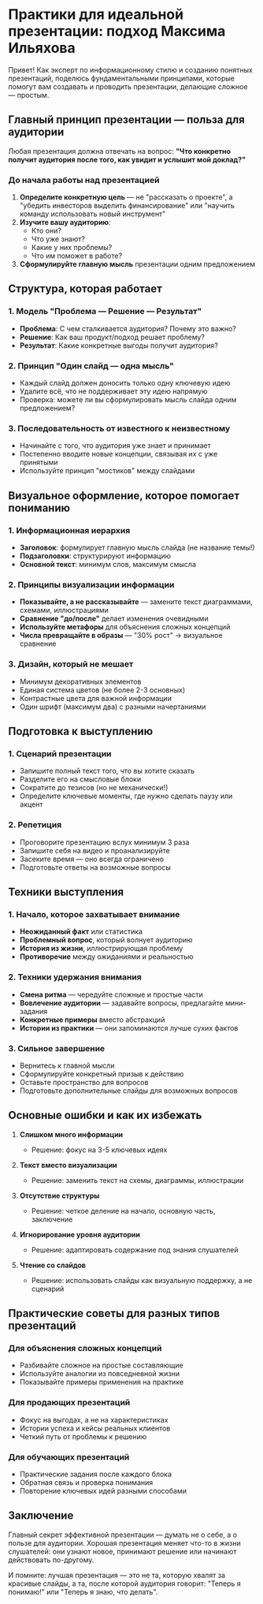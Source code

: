 # Практики для идеальной презентации: подход Максима Ильяхова

Привет! Как эксперт по информационному стилю и созданию понятных презентаций, поделюсь фундаментальными принципами, которые помогут вам создавать и проводить презентации, делающие сложное — простым.

## Главный принцип презентации — польза для аудитории

Любая презентация должна отвечать на вопрос: **"Что конкретно получит аудитория после того, как увидит и услышит мой доклад?"**

### До начала работы над презентацией
1. **Определите конкретную цель** — не "рассказать о проекте", а "убедить инвесторов выделить финансирование" или "научить команду использовать новый инструмент"
2. **Изучите вашу аудиторию**:
   - Кто они?
   - Что уже знают?
   - Какие у них проблемы?
   - Что им поможет в работе?
3. **Сформулируйте главную мысль** презентации одним предложением

## Структура, которая работает

### 1. Модель "Проблема — Решение — Результат"
- **Проблема**: С чем сталкивается аудитория? Почему это важно?
- **Решение**: Как ваш продукт/подход решает проблему?
- **Результат**: Какие конкретные выгоды получит аудитория?

### 2. Принцип "Один слайд — одна мысль"
- Каждый слайд должен доносить только одну ключевую идею
- Удалите всё, что не поддерживает эту идею напрямую
- Проверка: можете ли вы сформулировать мысль слайда одним предложением?

### 3. Последовательность от известного к неизвестному
- Начинайте с того, что аудитория уже знает и принимает
- Постепенно вводите новые концепции, связывая их с уже принятыми
- Используйте принцип "мостиков" между слайдами

## Визуальное оформление, которое помогает пониманию

### 1. Информационная иерархия
- **Заголовок**: формулирует главную мысль слайда (не название темы!)
- **Подзаголовки**: структурируют информацию
- **Основной текст**: минимум слов, максимум смысла

### 2. Принципы визуализации информации
- **Показывайте, а не рассказывайте** — замените текст диаграммами, схемами, иллюстрациями
- **Сравнение "до/после"** делает изменения очевидными
- **Используйте метафоры** для объяснения сложных концепций
- **Числа превращайте в образы** — "30% рост" → визуальное сравнение

### 3. Дизайн, который не мешает
- Минимум декоративных элементов
- Единая система цветов (не более 2-3 основных)
- Контрастные цвета для важной информации
- Один шрифт (максимум два) с разными начертаниями

## Подготовка к выступлению

### 1. Сценарий презентации
- Запишите полный текст того, что вы хотите сказать
- Разделите его на смысловые блоки
- Сократите до тезисов (но не механически!)
- Определите ключевые моменты, где нужно сделать паузу или акцент

### 2. Репетиция
- Проговорите презентацию вслух минимум 3 раза
- Запишите себя на видео и проанализируйте
- Засеките время — оно всегда ограничено
- Подготовьте ответы на возможные вопросы

## Техники выступления

### 1. Начало, которое захватывает внимание
- **Неожиданный факт** или статистика
- **Проблемный вопрос**, который волнует аудиторию
- **История из жизни**, иллюстрирующая проблему
- **Противоречие** между ожиданиями и реальностью

### 2. Техники удержания внимания
- **Смена ритма** — чередуйте сложные и простые части
- **Вовлечение аудитории** — задавайте вопросы, предлагайте мини-задания
- **Конкретные примеры** вместо абстракций
- **Истории из практики** — они запоминаются лучше сухих фактов

### 3. Сильное завершение
- Вернитесь к главной мысли
- Сформулируйте конкретный призыв к действию
- Оставьте пространство для вопросов
- Подготовьте дополнительные слайды для возможных вопросов

## Основные ошибки и как их избежать

1. **Слишком много информации**
   - Решение: фокус на 3-5 ключевых идеях
   
2. **Текст вместо визуализации**
   - Решение: заменить текст на схемы, диаграммы, иллюстрации
   
3. **Отсутствие структуры**
   - Решение: четкое деление на начало, основную часть, заключение
   
4. **Игнорирование уровня аудитории**
   - Решение: адаптировать содержание под знания слушателей

5. **Чтение со слайдов**
   - Решение: использовать слайды как визуальную поддержку, а не сценарий

## Практические советы для разных типов презентаций

### Для объяснения сложных концепций
- Разбивайте сложное на простые составляющие
- Используйте аналогии из повседневной жизни
- Показывайте примеры применения на практике

### Для продающих презентаций
- Фокус на выгодах, а не на характеристиках
- Истории успеха и кейсы реальных клиентов
- Четкий путь от проблемы к решению

### Для обучающих презентаций
- Практические задания после каждого блока
- Обратная связь и проверка понимания
- Повторение ключевых идей разными способами

## Заключение

Главный секрет эффективной презентации — думать не о себе, а о пользе для аудитории. Хорошая презентация меняет что-то в жизни слушателей: они узнают новое, принимают решение или начинают действовать по-другому.

И помните: лучшая презентация — это не та, которую хвалят за красивые слайды, а та, после которой аудитория говорит: "Теперь я понимаю!" или "Теперь я знаю, что делать".